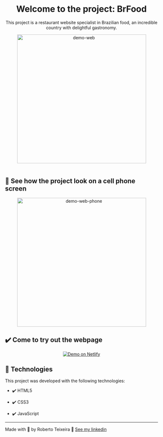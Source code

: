 <h1 align="center">
<br>
  Welcome to the project: BrFood 
<br>
</h1>

<p align="center">This project is a restaurant website specialist in Brazilian food, an incredible country with delightful gastronomy.</p>

<div align="center" >
  <img src="./images/BrFood.gif" alt="demo-web" height="425">
</div>

<br>

## 📲 See how the project look on a cell phone screen

<div align="center" >
  <img src="./images/BrFood-Responsive.gif" alt="demo-web-phone" height="425">
</div>

## ✔️ Come to try out the webpage

<p align="center">
  <a href="#" target="_blank">
    <img alt="Demo on Netlify" src="https://res.cloudinary.com/lukemorales/image/upload/v1599785319/readme_logos/demo_on_netlify_umjmch.png">
  </a>
</p>

## 🚀 Technologies

This project was developed with the following technologies:

- ✔️ HTML5

- ✔️ CSS3

- ✔️ JavaScript

---

Made with 💜 by Roberto Teixeira 👋 [See my linkedin](https://www.linkedin.com/in/roberto-teixeira-developer/)